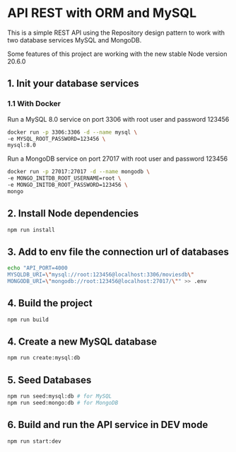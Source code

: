# API REST with ORM and MySQL

This is a simple REST API using the Repository design pattern to work with two database services MySQL and MongoDB.

Some features of this project are working with the new stable Node version 20.6.0

## 1. Init your database services

### 1.1 With Docker

Run a MySQL 8.0 service on port 3306 with root user and password 123456

```sh
docker run -p 3306:3306 -d --name mysql \
-e MYSQL_ROOT_PASSWORD=123456 \
mysql:8.0
```

Run a MongoDB service on port 27017 with root user and password 123456

```sh
docker run -p 27017:27017 -d --name mongodb \
-e MONGO_INITDB_ROOT_USERNAME=root \
-e MONGO_INITDB_ROOT_PASSWORD=123456 \
mongo
```

## 2. Install Node dependencies

```sh
npm run install
```

## 3. Add to env file the connection url of databases

```sh
echo "API_PORT=4000
MYSQLDB_URI=\"mysql://root:123456@localhost:3306/moviesdb\"
MONGODB_URI=\"mongodb://root:123456@localhost:27017/\"" >> .env
```

## 4. Build the project

```sh
npm run build
```

## 4. Create a new MySQL database

```sh
npm run create:mysql:db
```

## 5. Seed Databases

```sh
npm run seed:mysql:db # for MySQL
npm run seed:mongo:db # for MongoDB
```

## 6. Build and run the API service in DEV mode

```sh
npm run start:dev
```
